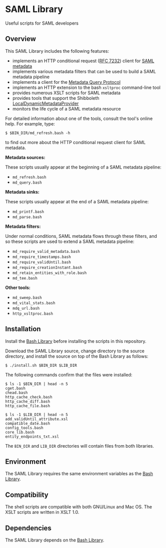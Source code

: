 # SAML Library

Useful scripts for SAML developers

## Overview

This SAML Library includes the following features:

* implements an HTTP conditional request ([RFC 7232](https://tools.ietf.org/html/rfc7232)) client for [SAML metadata](https://en.wikipedia.org/wiki/SAML_Metadata)
* implements various metadata filters that can be used to build a SAML metadata pipeline
* implements a client for the [Metadata Query Protocol](https://github.com/iay/md-query)
* implements an HTTP extension to the bash `xsltproc` command-line tool
* provides numerous XSLT scripts for SAML metadata
* provides tools that support the Shibboleth [LocalDynamicMetadataProvider](https://wiki.shibboleth.net/confluence/x/hYGNAQ)
* monitors the life cycle of a SAML metadata resource

For detailed information about one of the tools, consult the tool's online help. For example, type:

```Shell
$ $BIN_DIR/md_refresh.bash -h
```

to find out more about the HTTP conditional request client for SAML metadata.

**Metadata sources:**

These scripts usually appear at the beginning of a SAML metadata pipeline:

* `md_refresh.bash`
* `md_query.bash`

**Metadata sinks:**

These scripts usually appear at the end of a SAML metadata pipeline:

* `md_printf.bash`
* `md_parse.bash`

**Metadata filters:**

Under normal conditions, SAML metadata flows through these filters, and so these scripts are used to extend a SAML metadata pipeline:

* `md_require_valid_metadata.bash`
* `md_require_timestamps.bash`
* `md_require_validUntil.bash`
* `md_require_creationInstant.bash`
* `md_retain_entities_with_role.bash`
* `md_tee.bash`

**Other tools:**

* `md_sweep.bash`
* `md_vital_stats.bash`
* `mdq_url.bash`
* `http_xsltproc.bash`

## Installation

Install the [Bash Library](https://github.com/trscavo/bash-library) before installing the scripts in this repository.

Download the SAML Library source, change directory to the source directory, and install the source on top of the Bash Library as follows:

```Shell
$ ./install.sh $BIN_DIR $LIB_DIR
```

The following commands confirm that the files were installed:

```Shell
$ ls -1 $BIN_DIR | head -n 5
cget.bash
chead.bash
http_cache_check.bash
http_cache_diff.bash
http_cache_file.bash

$ ls -1 $LIB_DIR | head -n 5
add_validUntil_attribute.xsl
compatible_date.bash
config_tools.bash
core_lib.bash
entity_endpoints_txt.xsl
```

The `BIN_DIR` and `LIB_DIR` directories will contain files from both libraries.

## Environment

The SAML Library requires the same environment variables as the [Bash Library](https://github.com/trscavo/bash-library).

## Compatibility

The shell scripts are compatible with both GNU/Linux and Mac OS. The XSLT scripts are written in XSLT 1.0.

## Dependencies

The SAML Library depends on the [Bash Library](https://github.com/trscavo/bash-library).
